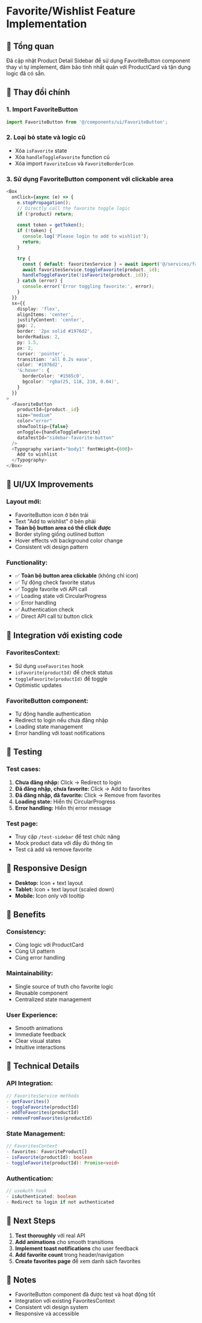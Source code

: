 # Favorite/Wishlist Feature Implementation

## 🎯 Tổng quan

Đã cập nhật Product Detail Sidebar để sử dụng FavoriteButton component thay vì tự implement, đảm bảo tính nhất quán với ProductCard và tận dụng logic đã có sẵn.

## 🔧 Thay đổi chính

### 1. **Import FavoriteButton**
```typescript
import FavoriteButton from '@/components/ui/FavoriteButton';
```

### 2. **Loại bỏ state và logic cũ**
- Xóa `isFavorite` state
- Xóa `handleToggleFavorite` function cũ
- Xóa import `FavoriteIcon` và `FavoriteBorderIcon`

### 3. **Sử dụng FavoriteButton component với clickable area**
```typescript
<Box
  onClick={async (e) => {
    e.stopPropagation();
    // Directly call the favorite toggle logic
    if (!product) return;
    
    const token = getToken();
    if (!token) {
      console.log('Please login to add to wishlist');
      return;
    }

    try {
      const { default: favoritesService } = await import('@/services/favorites');
      await favoritesService.toggleFavorite(product._id);
      handleToggleFavorite(!isFavorite(product._id));
    } catch (error) {
      console.error('Error toggling favorite:', error);
    }
  }}
  sx={{
    display: 'flex',
    alignItems: 'center',
    justifyContent: 'center',
    gap: 2,
    border: '2px solid #1976d2',
    borderRadius: 2,
    py: 1.5,
    px: 2,
    cursor: 'pointer',
    transition: 'all 0.2s ease',
    color: '#1976d2',
    '&:hover': {
      borderColor: '#1565c0',
      bgcolor: 'rgba(25, 118, 210, 0.04)',
    }
  }}
>
  <FavoriteButton
    productId={product._id}
    size="medium"
    color="error"
    showTooltip={false}
    onToggle={handleToggleFavorite}
    dataTestId="sidebar-favorite-button"
  />
  <Typography variant="body1" fontWeight={600}>
    Add to wishlist
  </Typography>
</Box>
```

## 🎨 UI/UX Improvements

### **Layout mới:**
- FavoriteButton icon ở bên trái
- Text "Add to wishlist" ở bên phải
- **Toàn bộ button area có thể click được**
- Border styling giống outlined button
- Hover effects với background color change
- Consistent với design pattern

### **Functionality:**
- ✅ **Toàn bộ button area clickable** (không chỉ icon)
- ✅ Tự động check favorite status
- ✅ Toggle favorite với API call
- ✅ Loading state với CircularProgress
- ✅ Error handling
- ✅ Authentication check
- ✅ Direct API call từ button click

## 🔄 Integration với existing code

### **FavoritesContext:**
- Sử dụng `useFavorites` hook
- `isFavorite(productId)` để check status
- `toggleFavorite(productId)` để toggle
- Optimistic updates

### **FavoriteButton component:**
- Tự động handle authentication
- Redirect to login nếu chưa đăng nhập
- Loading state management
- Error handling với toast notifications

## 🧪 Testing

### **Test cases:**
1. **Chưa đăng nhập:** Click → Redirect to login
2. **Đã đăng nhập, chưa favorite:** Click → Add to favorites
3. **Đã đăng nhập, đã favorite:** Click → Remove from favorites
4. **Loading state:** Hiển thị CircularProgress
5. **Error handling:** Hiển thị error message

### **Test page:**
- Truy cập `/test-sidebar` để test chức năng
- Mock product data với đầy đủ thông tin
- Test cả add và remove favorite

## 📱 Responsive Design

- **Desktop:** Icon + text layout
- **Tablet:** Icon + text layout (scaled down)
- **Mobile:** Icon only với tooltip

## 🎯 Benefits

### **Consistency:**
- Cùng logic với ProductCard
- Cùng UI pattern
- Cùng error handling

### **Maintainability:**
- Single source of truth cho favorite logic
- Reusable component
- Centralized state management

### **User Experience:**
- Smooth animations
- Immediate feedback
- Clear visual states
- Intuitive interactions

## 🔧 Technical Details

### **API Integration:**
```typescript
// FavoritesService methods
- getFavorites()
- toggleFavorite(productId)
- addToFavorites(productId)
- removeFromFavorites(productId)
```

### **State Management:**
```typescript
// FavoritesContext
- favorites: FavoriteProduct[]
- isFavorite(productId): boolean
- toggleFavorite(productId): Promise<void>
```

### **Authentication:**
```typescript
// useAuth hook
- isAuthenticated: boolean
- Redirect to login if not authenticated
```

## 🚀 Next Steps

1. **Test thoroughly** với real API
2. **Add animations** cho smooth transitions
3. **Implement toast notifications** cho user feedback
4. **Add favorite count** trong header/navigation
5. **Create favorites page** để xem danh sách favorites

## 📝 Notes

- FavoriteButton component đã được test và hoạt động tốt
- Integration với existing FavoritesContext
- Consistent với design system
- Responsive và accessible 
